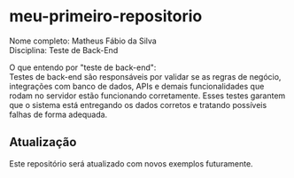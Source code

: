 # meu-primeiro-repositorio

Nome completo: Matheus Fábio da Silva  
Disciplina: Teste de Back-End

O que entendo por "teste de back-end":  
Testes de back-end são responsáveis por validar se as regras de negócio, integrações com banco de dados, APIs e demais funcionalidades que rodam no servidor estão funcionando corretamente. Esses testes garantem que o sistema está entregando os dados corretos e tratando possíveis falhas de forma adequada.

## Atualização

Este repositório será atualizado com novos exemplos futuramente.

